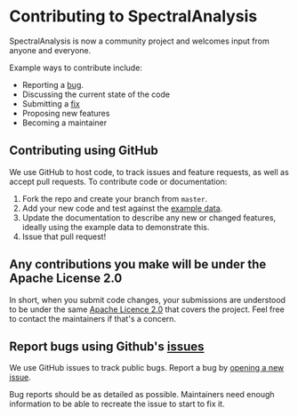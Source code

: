 # Contributing to SpectralAnalysis
SpectralAnalysis is now a community project and welcomes input from anyone and everyone. 

Example ways to contribute include:

- Reporting a [bug](https://github.com/AlanRace/SpectralAnalysis/issues/new).
- Discussing the current state of the code
- Submitting a [fix](https://github.com/AlanRace/SpectralAnalysis/pulls)
- Proposing new features
- Becoming a maintainer

## Contributing using GitHub
We use GitHub to host code, to track issues and feature requests, as well as accept pull requests. To contribute code or documentation:

1. Fork the repo and create your branch from `master`.
2. Add your new code and test against the [example data](https://alanrace.github.io/SpectralAnalysis/tutorials/).
3. Update the documentation to describe any new or changed features, ideally using the example data to demonstrate this.
4. Issue that pull request!

## Any contributions you make will be under the Apache License 2.0
In short, when you submit code changes, your submissions are understood to be under the same [Apache Licence 2.0](https://choosealicense.com/licenses/apache-2.0/) that covers the project. Feel free to contact the maintainers if that's a concern.

## Report bugs using Github's [issues](https://github.com/AlanRace/SpectralAnalysis/issues)
We use GitHub issues to track public bugs. Report a bug by [opening a new issue](https://github.com/AlanRace/SpectralAnalysis/issues/new).

Bug reports should be as detailed as possible. Maintainers need enough information to be able to recreate the issue to start to fix it. 

